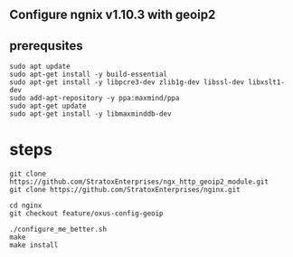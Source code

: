 ## Configure ngnix v1.10.3 with geoip2 

## prerequsites
```
sudo apt update
sudo apt-get install -y build-essential
sudo apt-get install -y libpcre3-dev zlib1g-dev libssl-dev libxslt1-dev
sudo add-apt-repository -y ppa:maxmind/ppa
sudo apt-get update
sudo apt-get install -y libmaxminddb-dev
```

# steps
```
git clone https://github.com/StratoxEnterprises/ngx_http_geoip2_module.git
git clone https://github.com/StratoxEnterprises/nginx.git
```
```
cd nginx
git checkout feature/oxus-config-geoip
```

```
./configure_me_better.sh
make
make install
```
